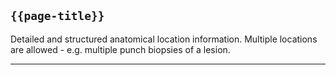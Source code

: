 ## <code>{{page-title}}</code>
	
Detailed and structured anatomical location information. Multiple locations are allowed - e.g. multiple punch biopsies of a lesion.

---

